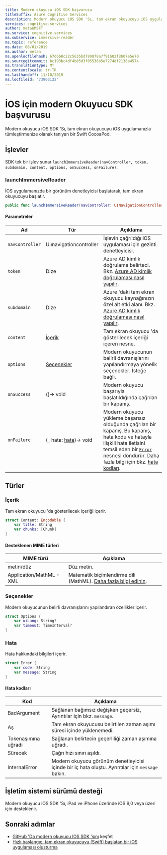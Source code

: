 ```yaml
---
title: Modern okuyucu iOS SDK başvurusu
titleSuffix: Azure Cognitive Services
description: Modern okuyucu iOS SDK 'Sı, tam ekran okuyucuyu iOS uygulamanızla tümleştirmenize olanak tanıyan bir Swift CocoaPod.
services: cognitive-services
author: metanMSFT
ms.service: cognitive-services
ms.subservice: immersive-reader
ms.topic: reference
ms.date: 08/01/2019
ms.author: metan
ms.openlocfilehash: 67d6b8c22c5635bd789078a7f91b02f8b07e5e70
ms.sourcegitcommit: bc193bc4df4b85d3f05538b5e7274df2138a4574
ms.translationtype: MT
ms.contentlocale: tr-TR
ms.lasthandoff: 11/10/2019
ms.locfileid: "73903132"
---
```

# <a name="immersive-reader-sdk-reference-for-ios"></a>İOS için modern Okuyucu SDK başvurusu

Modern okuyucu iOS SDK 'Sı, tam ekran okuyucuyu iOS uygulamanızla tümleştirmenize olanak tanıyan bir Swift CocoaPod.

## <a name="functions"></a>İşlevler

SDK tek bir işlev sunar `launchImmersiveReader(navController, token, subdomain, content, options, onSuccess, onFailure)`.

### <a name="launchimmersivereader"></a>launchImmersiveReader

İOS uygulamanızda bir görünüm denetleyicisi başlatarak, tam ekran okuyucuyu başlatır.

```swift
public func launchImmersiveReader(navController: UINavigationController, token: String, subdomain: String, content: Content, options: Options?, onSuccess: @escaping () -> Void, onFailure: @escaping (_ error: Error) -> Void)
```

#### <a name="parameters"></a>Parametreler

| Ad | Tür | Açıklama |
| ---- | ---- |------------ |
| `navController` | Uıınavigationcontroller | İşlevin çağrıldığı iOS uygulaması için gezinti denetleyicisi. |
| `token` | Dize | Azure AD kimlik doğrulama belirteci. Bkz. [Azure AD kimlik doğrulaması nasıl yapılır](./azure-active-directory-authentication.md). |
| `subdomain` | Dize | Azure 'daki tam ekran okuyucu kaynağınızın özel alt etki alanı. Bkz. [Azure AD kimlik doğrulaması nasıl yapılır](./azure-active-directory-authentication.md). |
| `content` | [İçerik](#content) | Tam ekran okuyucu 'da gösterilecek içeriği içeren nesne. |
| `options` | [Seçenekler](#options) | Modern okuyucunun belirli davranışlarını yapılandırmaya yönelik seçenekler. İsteğe bağlı. |
| `onSuccess` | ()-> void | Modern okuyucu başarıyla başlatıldığında çağrılan bir kapanış. |
| `onFailure` | (_ hata: [hata](#error))-> void | Modern okuyucu yükleme başarısız olduğunda çağrılan bir kapanış. Bu kapanış, hata kodu ve hatayla ilişkili hata iletisini temsil eden bir [`Error`](#error) nesnesi döndürür. Daha fazla bilgi için bkz. [hata kodları](#error-codes). |

## <a name="types"></a>Türler

### <a name="content"></a>İçerik

Tam ekran okuyucu 'da gösterilecek içeriği içerir.

```swift
struct Content: Encodable {
    var title: String
    var chunks: [Chunk]
}
```

#### <a name="supported-mime-types"></a>Desteklenen MIME türleri

| MIME türü | Açıklama |
| --------- | ----------- |
| metin/düz | Düz metin. |
| Application/MathML + XML | Matematik biçimlendirme dili (MathML). [Daha fazla bilgi edinin](https://developer.mozilla.org/en-US/docs/Web/MathML).

### <a name="options"></a>Seçenekler

Modern okuyucunun belirli davranışlarını yapılandıran özellikler içerir.

```swift
struct Options {
    var uiLang: String?
    var timeout: TimeInterval?
}
```

### <a name="error"></a>Hata

Hata hakkındaki bilgileri içerir.

```swift
struct Error {
    var code: String
    var message: String
}
```

#### <a name="error-codes"></a>Hata kodları

| Kod | Açıklama |
| ---- | ----------- |
| BadArgument | Sağlanan bağımsız değişken geçersiz, Ayrıntılar için bkz. `message`. |
| Aş | Tam ekran okuyucusu belirtilen zaman aşımı süresi içinde yüklenemedi. |
| Tokenaşımına uğradı | Sağlanan belirtecin geçerliliği zaman aşımına uğradı. |
| Sürecek | Çağrı hızı sınırı aşıldı. |
| InternalError | Modern okuyucu görünüm denetleyicisi içinde bir iç hata oluştu. Ayrıntılar için `message` bakın.|

## <a name="os-version-support"></a>İşletim sistemi sürümü desteği

Modern okuyucu iOS SDK 'Sı, iPad ve iPhone üzerinde iOS 9,0 veya üzeri için desteklenir.

## <a name="next-steps"></a>Sonraki adımlar

* [GitHub 'Da modern okuyucu IOS SDK 'sını](https://github.com/microsoft/immersive-reader-sdk/tree/master/iOS) keşfet
* [Hızlı başlangıç: tam ekran okuyucuyu (Swift) başlatan bir iOS uygulaması oluşturma](./ios-quickstart.md)